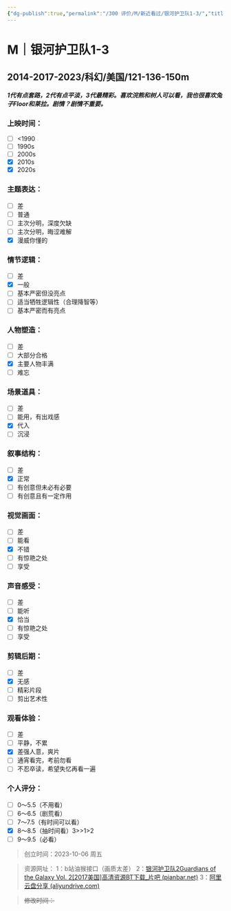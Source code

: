 ```yaml
---
{"dg-publish":true,"permalink":"/300 评价/M/新近看过/银河护卫队1-3/","title":"银河护卫队1-3","tags":["M","科幻"],"created":"2023-10-06T18:02:42.675+08:00","updated":"2024-01-12T12:02:35.030+08:00"}
---
```



# M｜银河护卫队1-3
## 2014-2017-2023/科幻/美国/121-136-150m
***1代有点套路，2代有点平淡，3代最精彩。喜欢浣熊和树人可以看，我也很喜欢兔子Floor和莱拉。剧情？剧情不重要。***
### 上映时间：
- [ ] <1990
- [ ] 1990s
- [ ] 2000s
- [x] 2010s
- [x] 2020s
### 主题表达：
- [ ] 差
- [ ] 普通
- [ ] 主次分明，深度欠缺
- [ ] 主次分明，晦涩难解
- [x] 漫威你懂的
### 情节逻辑：
- [ ] 差
- [x] 一般
- [ ] 基本严密但没亮点
- [ ] 适当牺牲逻辑性（合理降智等）
- [ ] 基本严密而有亮点
### 人物塑造：
- [ ] 差
- [ ] 大部分合格
- [x] 主要人物丰满
- [ ] 难忘
### 场景道具：
- [ ] 差
- [ ] 能用，有出戏感
- [x] 代入
- [ ] 沉浸
### 叙事结构：
- [ ] 差
- [x] 正常
- [ ] 有创意但未必有必要
- [ ] 有创意且有一定作用
### 视觉画面：
- [ ] 差
- [ ] 能看
- [x] 不错
- [ ] 有惊艳之处
- [ ] 享受
### 声音感受：
- [ ] 差
- [ ] 能听
- [x] 恰当
- [ ] 有惊艳之处
- [ ] 享受
### 剪辑后期：
- [ ] 差
- [x] 无感
- [ ] 精彩片段
- [ ] 剪出艺术性
### 观看体验：
- [ ] 差
- [ ] 平静，不累
- [x] 差强人意，爽片
- [ ] 通宵看完，考前勿看
- [ ] 不忍卒读，希望失忆再看一遍
### 个人评分：
- [ ] 0～5.5（不用看）
- [ ] 6～6.5（剧荒看）
- [ ] 7～7.5（有时间可以看）
- [x] 8～8.5（抽时间看）3>>1>2
- [ ] 9～9.5（必看）

>创立时间：2023-10-06 周五

>资源网址：
>1：b站油猴接口（画质太差）
>2：[银河护卫队2Guardians of the Galaxy Vol. 2[2017美国]高清资源BT下载_片吧 (pianbar.net)](https://www.pianbar.net/funny/168741.html)
>3：[阿里云盘分享 (aliyundrive.com)](https://www.aliyundrive.com/s/KJVhvwGQED7)

>~~修改时间：~~



